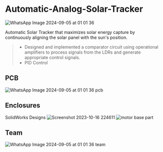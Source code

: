 # Automatic-Analog-Solar-Tracker
![WhatsApp Image 2024-09-05 at 01 01 36](https://github.com/user-attachments/assets/e0a8fd73-0074-49f6-9cd6-3970bb3df59c)

Automatic Solar Tracker that maximizes solar energy capture by continuously aligning the solar panel with the sun's position.
> * Designed and implemented a comparator circuit using operational amplifiers to process signals from the LDRs and generate appropriate control signals.
> * PID Control


## PCB
![WhatsApp Image 2024-09-05 at 01 01 36 pcb](https://github.com/user-attachments/assets/de598d76-1a96-4866-9d54-ab467379c5b9)

## Enclosures 
SolidWorks Designs
![Screenshot 2023-10-16 224611](https://github.com/user-attachments/assets/d2fec182-377f-4c6f-8323-bb41b01c7474)
![motor base part](https://github.com/user-attachments/assets/7ff058c2-b203-4b19-9596-bf7e180fff38)

## Team
![WhatsApp Image 2024-09-05 at 01 01 36 team](https://github.com/user-attachments/assets/155da010-b939-4563-ae61-e586312b8070)
